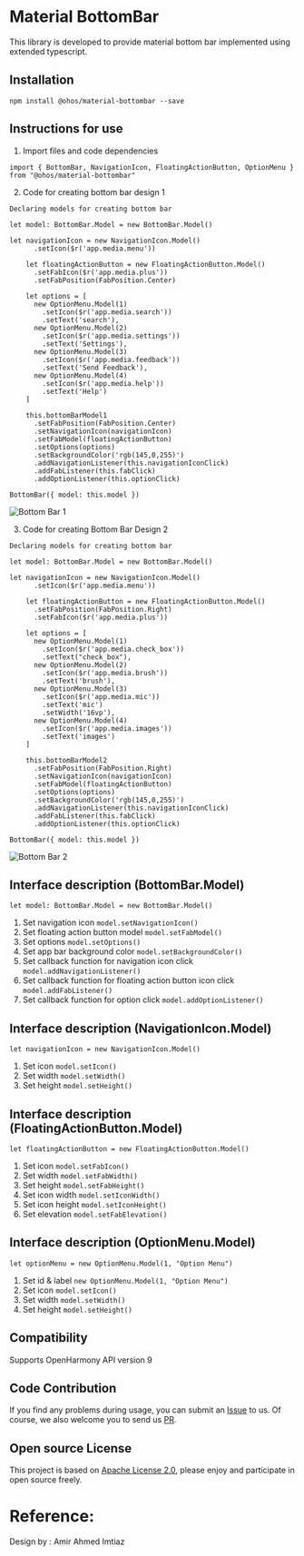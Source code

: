 # Material BottomBar

This library is developed to provide material bottom bar implemented using extended typescript.

## Installation

```npm install @ohos/material-bottombar --save```

## Instructions for use

1. Import files and code dependencies

```
import { BottomBar, NavigationIcon, FloatingActionButton, OptionMenu } from "@ohos/material-bottombar"
```

2. Code for creating bottom bar design 1

`Declaring models for creating bottom bar`

```
let model: BottomBar.Model = new BottomBar.Model()

let navigationIcon = new NavigationIcon.Model()
      .setIcon($r('app.media.menu'))

    let floatingActionButton = new FloatingActionButton.Model()
      .setFabIcon($r('app.media.plus'))
      .setFabPosition(FabPosition.Center)

    let options = [
      new OptionMenu.Model(1)
        .setIcon($r('app.media.search'))
        .setText('search'),
      new OptionMenu.Model(2)
        .setIcon($r('app.media.settings'))
        .setText('Settings'),
      new OptionMenu.Model(3)
        .setIcon($r('app.media.feedback'))
        .setText('Send Feedback'),
      new OptionMenu.Model(4)
        .setIcon($r('app.media.help'))
        .setText('Help')
    ]

    this.bottomBarModel1
      .setFabPosition(FabPosition.Center)
      .setNavigationIcon(navigationIcon)
      .setFabModel(floatingActionButton)
      .setOptions(options)
      .setBackgroundColor('rgb(145,0,255)')
      .addNavigationListener(this.navigationIconClick)
      .addFabListener(this.fabClick)
      .addOptionListener(this.optionClick)
```


``` 
BottomBar({ model: this.model })
```

![Bottom Bar 1](screenshots/bottomBar_1.png)

3. Code for creating Bottom Bar Design 2

`Declaring models for creating bottom bar`

```
let model: BottomBar.Model = new BottomBar.Model()

let navigationIcon = new NavigationIcon.Model()
      .setIcon($r('app.media.menu'))

    let floatingActionButton = new FloatingActionButton.Model()
      .setFabPosition(FabPosition.Right)
      .setFabIcon($r('app.media.plus'))

    let options = [
      new OptionMenu.Model(1)
        .setIcon($r('app.media.check_box'))
        .setText("check_box"),
      new OptionMenu.Model(2)
        .setIcon($r('app.media.brush'))
        .setText('brush'),
      new OptionMenu.Model(3)
        .setIcon($r('app.media.mic'))
        .setText('mic')
        .setWidth('16vp'),
      new OptionMenu.Model(4)
        .setIcon($r('app.media.images'))
        .setText('images')
    ]

    this.bottomBarModel2
      .setFabPosition(FabPosition.Right)
      .setNavigationIcon(navigationIcon)
      .setFabModel(floatingActionButton)
      .setOptions(options)
      .setBackgroundColor('rgb(145,0,255)')
      .addNavigationListener(this.navigationIconClick)
      .addFabListener(this.fabClick)
      .addOptionListener(this.optionClick)
```


``` 
BottomBar({ model: this.model })
```

![Bottom Bar 2](screenshots/bottomBar_2.png)


## Interface description (BottomBar.Model)

`let model: BottomBar.Model = new BottomBar.Model()`

1. Set navigation icon `model.setNavigationIcon()`
2. Set floating action button model `model.setFabModel()`
3. Set options `model.setOptions()`
4. Set app bar background color `model.setBackgroundColor()`
5. Set callback function for navigation icon click `model.addNavigationListener()`
6. Set callback function for floating action button icon click `model.addFabListener()`
7. Set callback function for option click `model.addOptionListener()`

## Interface description (NavigationIcon.Model)

`let navigationIcon = new NavigationIcon.Model()`

1. Set icon `model.setIcon()`
2. Set width `model.setWidth()`
3. Set height `model.setHeight()`

## Interface description (FloatingActionButton.Model)

`let floatingActionButton = new FloatingActionButton.Model()`

1. Set icon `model.setFabIcon()`
2. Set width `model.setFabWidth()`
3. Set height `model.setFabHeight()`
4. Set icon width `model.setIconWidth()`
5. Set icon height `model.setIconHeight()`
6. Set elevation `model.setFabElevation()`

## Interface description (OptionMenu.Model)

`let optionMenu = new OptionMenu.Model(1, "Option Menu")`

1. Set id & label `new OptionMenu.Model(1, "Option Menu")`
2. Set icon `model.setIcon()`
3. Set width `model.setWidth()`
4. Set height `model.setHeight()`

## Compatibility

Supports OpenHarmony API version 9

## Code Contribution

If you find any problems during usage, you can submit
an [Issue](https://github.com/Applib-OpenHarmony/MaterialAppBarBottom/issues) to us. Of course, we also welcome you to send
us [PR](https://github.com/Applib-OpenHarmony/MaterialAppBarBottom/pulls).

## Open source License

This project is based on [Apache License 2.0](https://github.com/Applib-OpenHarmony/MaterialAppBarBottom/blob/main/LICENSE),
please enjoy and participate in open source freely.

# Reference:

Design by : Amir Ahmed Imtiaz